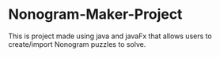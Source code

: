 # Nonogram-Maker-Project

This is project made using java and javaFx that allows users to create/import Nonogram puzzles to solve.
